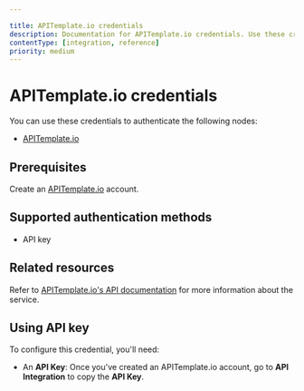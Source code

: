 ```yaml
---

title: APITemplate.io credentials
description: Documentation for APITemplate.io credentials. Use these credentials to authenticate APITemplate.io in n8n, a workflow automation platform.
contentType: [integration, reference]
priority: medium
---
```


# APITemplate.io credentials

You can use these credentials to authenticate the following nodes:

- [APITemplate.io](/integrations/builtin/app-nodes/n8n-nodes-base.apitemplateio.md)

## Prerequisites

Create an [APITemplate.io](https://apitemplate.io/) account.

## Supported authentication methods

- API key

## Related resources

Refer to [APITemplate.io's API documentation](https://apitemplate.io/apiv2/) for more information about the service.

## Using API key

To configure this credential, you'll need:

- An **API Key**: Once you've created an APITemplate.io account, go to **API Integration** to copy the **API Key**.

